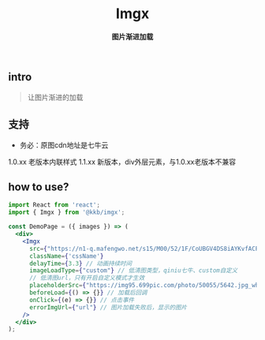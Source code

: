 <h1 align="center"> Imgx  </h1>
<p align="center">
  <b >图片渐进加载</b>
</p>

<br>

## intro

> 让图片渐进的加载

## 支持

* 务必：原图cdn地址是七牛云

1.0.xx 老版本内联样式
1.1.xx 新版本，div外层元素，与1.0.xx老版本不兼容

## how to use?

``` jsx
import React from 'react';
import { Imgx } from '@kkb/imgx';

const DemoPage = ({ images }) => (
  <div>
    <Imgx
      src={"https://n1-q.mafengwo.net/s15/M00/52/1F/CoUBGV4DS8iAYKvfACPhDULBto4374.png"}
      className={'cssName'}
      delayTime={3.3} // 动画持续时间
      imageLoadType={"custom"} // 低清图类型，qiniu七牛、custom自定义
      // 低清图url，只有开启自定义模式才生效
      placeholderSrc={"https://img95.699pic.com/photo/50055/5642.jpg_wh300.jpg"}
      beforeLoad={() => {}} // 加载后回调
      onClick={(e) => {}} // 点击事件
      errorImgUrl={"url"} // 图片加载失败后，显示的图片
    />
  </div>
);

```
